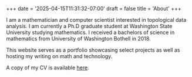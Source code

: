 +++
date = '2025-04-15T11:31:32-07:00'
draft = false
title = 'About'
+++

I am a mathematician and computer scientist interested in topological data analysis. 
I am currently a Ph.D graduate student at Washington State University studying mathematics. 
I received a bachelors of science in mathematics from University of Washington Bothell in 2018.

This website serves as a portfolio showcasing select projects as well as hosting my writing on math and technology.

A copy of my CV is available [here](/cv.pdf).
